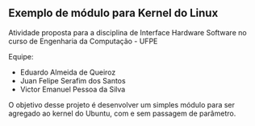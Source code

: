 ## Exemplo de módulo para Kernel do Linux  
Atividade proposta para a disciplina de Interface Hardware Software no curso de Engenharia da Computação - UFPE

Equipe:
 - Eduardo Almeida de Queiroz
 - Juan Felipe Serafim dos Santos
 - Victor Emanuel Pessoa da Silva

O objetivo desse projeto é desenvolver um simples módulo para ser agregado ao kernel do Ubuntu, com e sem passagem de parâmetro.
